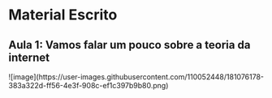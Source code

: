 <h1> Material Escrito</h1>

<h2> Aula 1: Vamos falar um pouco sobre a teoria da internet</h2>
![image](https://user-images.githubusercontent.com/110052448/181076178-383a322d-ff56-4e3f-908c-ef1c397b9b80.png)

